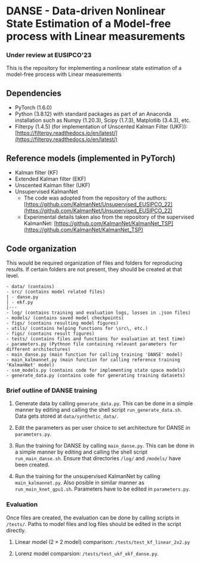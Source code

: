 # DANSE - Data-driven Nonlinear State Estimation of a Model-free process with Linear measurements

### Under review at EUSIPCO'23
This is the repository for implementing a nonlinear state estimation of a model-free process with Linear measurements 

## Dependencies
- PyTorch (1.6.0)
- Python (3.8.12) with standard packages as part of an Anaconda installation such as Numpy (1.20.3), Scipy (1.7.3), Matplotlib (3.4.3), etc.
- Filterpy (1.4.5) (for implementation of Unscented Kalman Filter (UKF)): [https://filterpy.readthedocs.io/en/latest/](https://filterpy.readthedocs.io/en/latest/)

## Reference models (implemented in PyTorch)

- Kalman filter (KF)
- Extended Kalman filter (EKF)
- Unscented Kalman filter (UKF)
- Unsupervised KalmanNet
    - The code was adopted from the repository of the authors: [https://github.com/KalmanNet/Unsupervised_EUSIPCO_22](https://github.com/KalmanNet/Unsupervised_EUSIPCO_22)
    - Experimental details taken also from the repository of the supervised KalmanNet: [https://github.com/KalmanNet/KalmanNet_TSP](https://github.com/KalmanNet/KalmanNet_TSP)

## Code organization

This would be required organization of files and folders for reproducing results. If certain folders are not present, they should be created at that level.

````
- data/ (contains)
- src/ (contains model related files)
| - danse.py 
| - ekf.py
|···
- log/ (contains training and evaluation logs, losses in .json files)
- models/ (contains saved model checkpoints)
- figs/ (contains resulting model figures)
- utils/ (contains helping functions for \src\, etc.)
- figs/ (contains result figures)
- tests/ (contains files and functions for evaluation at test time)
- parameters.py (Pythnon file containing relevant parameters for different architectures)
- main_danse.py (main function for calling training 'DANSE' model)
- main_kalmannet.py (main function for calling reference training 'KalmanNet' model)
- ssm_models.py (contains code for implementing state space models)
- generate_data.py (contains code for generating training datasets)
````

### Brief outline of DANSE training

1. Generate data by calling `generate_data.py`. This can be done in a simple manner by editing and calling the shell script `run_generate_data.sh`. Data gets stored at `data/synthetic_data/`.

2. Edit the parameters as per user choice to set architecture for DANSE in `parameters.py`.

3. Run the training for DANSE by calling `main_danse.py`. This can be done in a simple manner by editing and calling the shell script 
`run_main_danse.sh`. Ensure that directories `/log/` and `/models/` have been created.

4. Run the training for the unsupervised KalmanNet by calling `main_kalmannet.py`. Also posible in similar manner as `run_main_knet_gpu1.sh`. Parameters have to be edited in `parameters.py`.

### Evaluation

Once files are created, the evaluation can be done by calling scripts in `/tests/`. Paths to model files and log files should be edited in the script directly. 

1. Linear model ($2 \times 2$ model) comparison: `/tests/test_kf_linear_2x2.py`

2. Lorenz model comparsion: `/tests/test_ukf_ekf_danse.py`.

